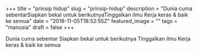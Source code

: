 +++
title = "prinsip hidup"
slug = "prinsip-hidup"
description = "Dunia cuma sebentarSiapkan bekal untuk berikutnyaTinggalkan ilmu Kerja keras & baik ke semua"
date = "2018-11-05T18:52:55Z"
featured_image = ""
tags = "manusia"
draft = false
+++ 
 
Dunia cuma sebentar
Siapkan bekal untuk berikutnya
Tinggalkan ilmu 
Kerja keras & baik ke semua
